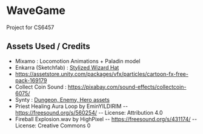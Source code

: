 # WaveGame
Project for CS6457

## Assets Used / Credits
* Mixamo : Locomotion Animations + Paladin model
* Enkarra (Sketchfab) : [Stylized Wizard Hat](https://sketchfab.com/3d-models/stylized-wizard-hat-f59021d602334367987bcd7657cec722)
* https://assetstore.unity.com/packages/vfx/particles/cartoon-fx-free-pack-169179
* Collect Coin Sound : https://pixabay.com/sound-effects/collectcoin-6075/
* Synty : [Dungeon, Enemy, Hero assets](https://syntystore.com/)
* Priest Healing Aura Loop by EminYILDIRIM -- https://freesound.org/s/560254/ -- License: Attribution 4.0
* Fireball Explosion.wav by HighPixel -- https://freesound.org/s/431174/ -- License: Creative Commons 0